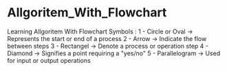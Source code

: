 # Allgoritem_With_Flowchart
Learning Allgoritem With Flowchart
Symbols :
	1 - Circle or Oval -> Represents the start or end of a process
	2 - Arrow -> Indicate the flow between steps
	3 - Rectangel -> Denote a process or operation step
	4 - Diamond -> Signifies a point requiring a "yes/no"
	5 - Parallelogram -> Used for input or output operations
 
